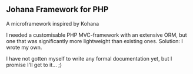 ## Johana Framework for PHP 
A microframework inspired by Kohana

I needed a customisable PHP MVC-framework with an extensive ORM, but one that was significantly more lightweight than existing ones. Solution: I wrote my own.

I have not gotten myself to write any formal documentation yet, but I promise I'll get to it... ;)
